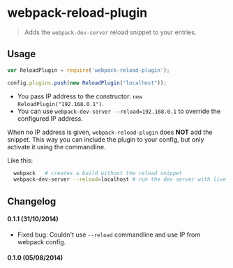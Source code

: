 # webpack-reload-plugin
> Adds the `webpack-dev-server` reload snippet to your entries.

## Usage

```js
var ReloadPlugin = require('webpack-reload-plugin');

config.plugins.push(new ReloadPlugin("localhost")); 
```

* You pass IP address to the constructor: `new ReloadPlugin("192.168.0.1")`.
* You can  use `webpack-dev-server --reload=192.168.0.1` to override the configured IP address.

When no IP address is given, `webpack-reload-plugin` does **NOT** add the snippet. This way you can include the plugin to your config, but only activate it using the commandline.

Like this:

```bash
  webpack   # creates a build without the reload snippet
  webpack-dev-server --reload=localhost # run the dev server with live reload
```

## Changelog

#### 0.1.1 (31/10/2014)

* Fixed bug: Couldn't use `--reload` commandline and use IP from webpack config.

#### 0.1.0 (05/08/2014)
